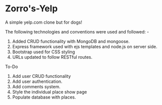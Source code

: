# Zorro's-Yelp
A simple yelp.com clone but for dogs!

The following technologies and conventions were used and followed: - 
1) Added CRUD functionality with MongoDB and mongoose. <br>
2) Express framework used with ejs templates and node.js on server side.<br>
3) Bootstrap used for CSS styling<br>
4) URLs updated to follow RESTful routes.<br>

To-Do
1) Add user CRUD functionality<br>
2) Add user authentication.
3) Add comments system.
4) Style the individual place show page
5) Populate database with places.

